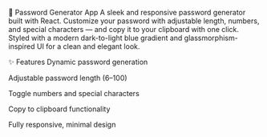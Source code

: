 🔐 Password Generator App
A sleek and responsive password generator built with React. Customize your password with adjustable length, numbers, and special characters — and copy it to your clipboard with one click. 
Styled with a modern dark-to-light blue gradient and glassmorphism-inspired UI for a clean and elegant look.

✨ Features
Dynamic password generation

Adjustable password length (6–100)

Toggle numbers and special characters

Copy to clipboard functionality

Fully responsive, minimal design

